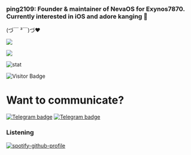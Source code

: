 ### ping2109: Founder & maintainer of NevaOS for Exynos7870. Currently interested in iOS and adore kanging 🤤 </br> 
(づ￣ ³￣)づ❤

<p align="left" >  
  <a href="https://github.com/ping2109/github-readme-stats"> 
<img  src="https://github-readme-stats.vercel.app/api?username=ping2109&&show_icons=true&theme=react"/>
  </a>
  </p>
  
<p align="left" >   
<img  src="https://github-readme-stats.vercel.app/api/top-langs/?username=ping2109&&show_icons=true&theme=react"/>
  </p>

![stat](https://github-readme-streak-stats.herokuapp.com/?user=ping2109&theme=react)

![Visitor Badge](https://visitor-badge.laobi.icu/badge?page_id=ping2109)<img align="left"/>

# Want to communicate?
[![Telegram badge](https://img.shields.io/badge/ping2109-30302f?style=flat&logo=telegram)](https://t.me/ping2109infos/12)
[![Telegram badge](https://img.shields.io/badge/penk2109-30302f?style=flat&logo=telegram)](https://telegram.me/realpenk2109)

### Listening
[![spotify-github-profile](https://spotify-github-profile.vercel.app/api/view?uid=f61hnqrb2dhk2dw8unfg0btxj&cover_image=true&theme=novatorem)](https://spotify-github-profile.vercel.app/api/view?uid=f61hnqrb2dhk2dw8unfg0btxj&redirect=true)
